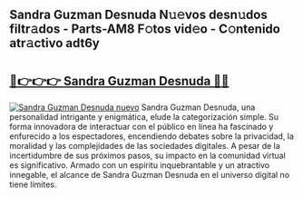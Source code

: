 ## Sandra Guzman Desnuda N𝚞𝚎vos desn𝚞dos filtr𝚊dos - Parts-AM8 F𝚘tos vid𝚎o - C𝚘ntenido atr𝚊ctivo adt6y

# <h2><a href="http://mbbxe2.tromn.icu/?c=Sandra+Guzman+Desnuda">🔗👉👉👉 Sandra Guzman Desnuda 🔗🔗</a></h2>

[![Sandra Guzman Desnuda nuevo](https://i.imgur.com/pEAQMta.gif)](http://mbbxe2.tromn.icu/?c=Sandra+Guzman+Desnuda)
Sandra Guzman Desnuda, una personalidad intrigante y enigmática, elude la categorización simple. Su forma innovadora de interactuar con el público en línea ha fascinado y enfurecido a los espectadores, encendiendo debates sobre la privacidad, la moralidad y las complejidades de las sociedades digitales. A pesar de la incertidumbre de sus próximos pasos, su impacto en la comunidad virtual es significativo. Armado con un espíritu inquebrantable y un atractivo innegable, el alcance de Sandra Guzman Desnuda en el universo digital no tiene límites.
